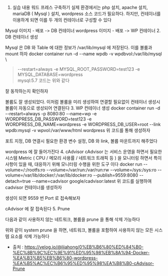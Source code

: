 1. 실습 내용
   워드 프레스 구축하기
   실제 환경에서는 php 설치, apache 설치, mariaDB ( Mysql ) 설치, wordpress 소스 코드가 필요하다. 하지만, 컨테이너를 이용하게 되면 이를 두 개의 컨테이너로 구성할 수 있다

Mysql 이미지 - 배포 -> DB 컨테이너
wordpress 이미지 - 배포 -> WP 컨테이너
2. DB 컨테이너 생성


Mysql 은 DB 와 Table 에 대한 정보가 /var/lib/mysql 에 저장된다. 이를 볼륨과 mount 하자
docker container run -d --name wpdb -v wpdbvol:/var/lib/mysql \
> --restart=always -e MYSQL_ROOT_PASSWORD=test123 -e MYSQL_DATABASE=wordpress \
> mysql:5.7
코드는 위와 같다

잘 동작하는지 확인하자

볼륨도 잘 생성되었다. 이처럼 볼륨을 미리 생성하여 연결할 필요없이 컨테이너 생성시 볼륨이 자동으로 생성되어 연결된다
3. WP 컨테이너 생성
   docker container run -d --restart=always -p 8080:80 --name=wp -e WORDPRESS_DB_PASSWORD=test123 -e WORDPRESS_DB_NAME=wordpress -e WORDPRESS_DB_USER=root --link wpdb:mysql -v wpvol:/var/www/html wordpress
   위 코드를 통해 생성하자

포트 지정, DB 연결시 필요한 환경 변수 설정, DB 와 link, 볼륨 마운트까지 해주었다

wordpress 에 잘 들어가진다
4. cAdvisor
   cAdvisor 는 서비스 운영을 하면서 필요한 시스템 Metric ( CPU / 메모리 사용률 / 네트워크 트래픽 등 ) 을 모니터링 하면서 특이사항이 있을 때, 대응하기 위해 모니터링 수행을 위한 도구 이다
   docker run --volume=/:/rootfs:ro --volume=/var/run:/var/run:rw --volume=/sys:/sys:ro --volume=/var/lib/docker/:/var/lib/docker:ro --publish=9559:8080 --detach=true --name=cadvisor google/cadvisor:latest
   위 코드를 실행하여 cadvisor 컨테이너를 생성하자

생성이 되면 9559 번 Port 로 접속해보자

cAdvisor 에 잘 접속된다
5. Prune


다음과 같이 사용하지 않는 네트워크, 볼륨을 prune 을 통해 삭제 가능하다

위와 같이 system prune 을 하면, 네트워크, 볼륨을 포함하여 사용하지 않는 모든 시스템 요소를 삭제 가능하다


- 출처 : https://velog.io/@lijahong/0%EB%B6%80%ED%84%B0-%EC%8B%9C%EC%9E%91%ED%95%98%EB%8A%94-Docker-%EA%B3%B5%EB%B6%80-wordpress-%EA%B5%AC%EC%B6%95%ED%95%98%EA%B8%B0-cAdvisor-Prune